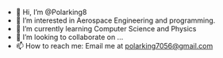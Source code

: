 - 👋 Hi, I’m @Polarking8
- 👀 I’m interested in Aerospace Engineering and programming.
- 🌱 I’m currently learning Computer Science and Physics
- 💞️ I’m looking to collaborate on ...
- 📫 How to reach me: Email me at polarking7056@gmail.com

<!---
Polarking8/Polarking8 is a ✨ special ✨ repository because its `README.md` (this file) appears on your GitHub profile.
You can click the Preview link to take a look at your changes.
--->
